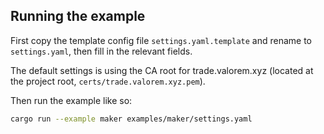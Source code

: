 ## Running the example

First copy the template config file `settings.yaml.template` and rename to `settings.yaml`, then fill in the relevant fields.

The default settings is using the CA root for trade.valorem.xyz (located at the project root, `certs/trade.valorem.xyz.pem`).

Then run the example like so:

```bash
cargo run --example maker examples/maker/settings.yaml
```
